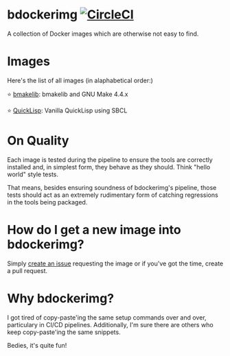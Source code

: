 # bdockerimg [![CircleCI](https://dl.circleci.com/status-badge/img/circleci/UMKeFZ8ns9T9vi5aquTfVT/UnuEnZH2XpWqXouT1Vw6ud/tree/main.svg?style=shield&circle-token=8628d87e42f35713d28e416db33bd0980a4e7bd8)](https://dl.circleci.com/status-badge/redirect/circleci/UMKeFZ8ns9T9vi5aquTfVT/UnuEnZH2XpWqXouT1Vw6ud/tree/main)

A collection of Docker images which are otherwise not easy to find.  

# Images

Here's the list of all images (in alaphabetical order:)

⭐ [bmakelib](bmakelib/README.md):  bmakelib and GNU Make 4.4.x

⭐ [QuickLisp](quicklisp/README.md):  Vanilla QuickLisp using SBCL

# On Quality

Each image is tested during the pipeline to ensure the tools are correctly installed and, in simplest form, they 
behave as they should.  Think "hello world" style tests.

That means, besides ensuring soundness of bdockerimg's pipeline, those tests should act as an extremely rudimentary form of 
catching regressions in the tools being packaged.

# How do I get a new image into bdockerimg?

Simply [create an issue](https://github.com/bahmanm/bdockerimg/issues/new) requesting the image or if you've got the time, create a pull request.

# Why bdockerimg?

I got tired of copy-paste'ing the same setup commands over and over, particulary in CI/CD pipelines. 
Additionally, I'm sure there are others who keep copy-paste'ing the same snippets.

Bedies, it's quite fun!

  
